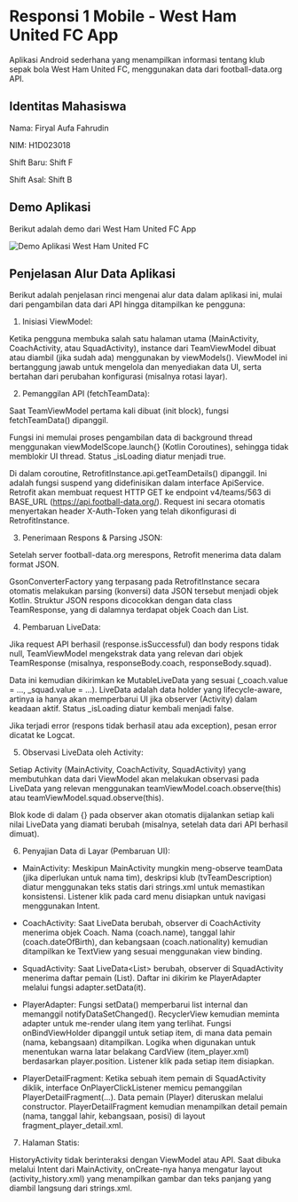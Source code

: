 # Responsi 1 Mobile - West Ham United FC App

Aplikasi Android sederhana yang menampilkan informasi tentang klub sepak bola West Ham United FC, menggunakan data dari football-data.org API.

## Identitas Mahasiswa
Nama: Firyal Aufa Fahrudin

NIM: H1D023018

Shift Baru: Shift F

Shift Asal: Shift B

## Demo Aplikasi
Berikut adalah demo dari West Ham United FC App

![Demo Aplikasi West Ham United FC](Demo-WestHamUFC.gif)

## Penjelasan Alur Data Aplikasi

Berikut adalah penjelasan rinci mengenai alur data dalam aplikasi ini, mulai dari pengambilan data dari API hingga ditampilkan ke pengguna:

1. Inisiasi ViewModel:

Ketika pengguna membuka salah satu halaman utama (MainActivity, CoachActivity, atau SquadActivity), instance dari TeamViewModel dibuat atau diambil (jika sudah ada) menggunakan by viewModels(). ViewModel ini bertanggung jawab untuk mengelola dan menyediakan data UI, serta bertahan dari perubahan konfigurasi (misalnya rotasi layar).

2. Pemanggilan API (fetchTeamData):

Saat TeamViewModel pertama kali dibuat (init block), fungsi fetchTeamData() dipanggil.

Fungsi ini memulai proses pengambilan data di background thread menggunakan viewModelScope.launch{} (Kotlin Coroutines), sehingga tidak memblokir UI thread. Status _isLoading diatur menjadi true.

Di dalam coroutine, RetrofitInstance.api.getTeamDetails() dipanggil. Ini adalah fungsi suspend yang didefinisikan dalam interface ApiService. Retrofit akan membuat request HTTP GET ke endpoint v4/teams/563 di BASE_URL (https://api.football-data.org/). Request ini secara otomatis menyertakan header X-Auth-Token yang telah dikonfigurasi di RetrofitInstance.

3. Penerimaan Respons & Parsing JSON:

Setelah server football-data.org merespons, Retrofit menerima data dalam format JSON.

GsonConverterFactory yang terpasang pada RetrofitInstance secara otomatis melakukan parsing (konversi) data JSON tersebut menjadi objek Kotlin. Struktur JSON respons dicocokkan dengan data class TeamResponse, yang di dalamnya terdapat objek Coach dan List<Player>.

4. Pembaruan LiveData:

Jika request API berhasil (response.isSuccessful) dan body respons tidak null, TeamViewModel mengekstrak data yang relevan dari objek TeamResponse (misalnya, responseBody.coach, responseBody.squad).

Data ini kemudian dikirimkan ke MutableLiveData yang sesuai (_coach.value = ..., _squad.value = ...). LiveData adalah data holder yang lifecycle-aware, artinya ia hanya akan memperbarui UI jika observer (Activity) dalam keadaan aktif. Status _isLoading diatur kembali menjadi false.

Jika terjadi error (respons tidak berhasil atau ada exception), pesan error dicatat ke Logcat.

5. Observasi LiveData oleh Activity:

Setiap Activity (MainActivity, CoachActivity, SquadActivity) yang membutuhkan data dari ViewModel akan melakukan observasi pada LiveData yang relevan menggunakan teamViewModel.coach.observe(this) atau teamViewModel.squad.observe(this).

Blok kode di dalam {} pada observer akan otomatis dijalankan setiap kali nilai LiveData yang diamati berubah (misalnya, setelah data dari API berhasil dimuat).

6. Penyajian Data di Layar (Pembaruan UI):
- MainActivity: Meskipun MainActivity mungkin meng-observe teamData (jika diperlukan untuk nama tim), deskripsi klub (tvTeamDescription) diatur menggunakan teks statis dari strings.xml untuk memastikan konsistensi. Listener klik pada card menu disiapkan untuk navigasi menggunakan Intent.

- CoachActivity: Saat LiveData<Coach> berubah, observer di CoachActivity menerima objek Coach. Nama (coach.name), tanggal lahir (coach.dateOfBirth), dan kebangsaan (coach.nationality) kemudian ditampilkan ke TextView yang sesuai menggunakan view binding.

- SquadActivity: Saat LiveData<List<Player>> berubah, observer di SquadActivity menerima daftar pemain (List<Player>). Daftar ini dikirim ke PlayerAdapter melalui fungsi adapter.setData(it).

- PlayerAdapter: Fungsi setData() memperbarui list internal dan memanggil notifyDataSetChanged(). RecyclerView kemudian meminta adapter untuk me-render ulang item yang terlihat. Fungsi onBindViewHolder dipanggil untuk setiap item, di mana data pemain (nama, kebangsaan) ditampilkan. Logika when digunakan untuk menentukan warna latar belakang CardView (item_player.xml) berdasarkan player.position. Listener klik pada setiap item disiapkan.

- PlayerDetailFragment: Ketika sebuah item pemain di SquadActivity diklik, interface OnPlayerClickListener memicu pemanggilan PlayerDetailFragment(...). Data pemain (Player) diteruskan melalui constructor. PlayerDetailFragment kemudian menampilkan detail pemain (nama, tanggal lahir, kebangsaan, posisi) di layout fragment_player_detail.xml.

7. Halaman Statis:

HistoryActivity tidak berinteraksi dengan ViewModel atau API. Saat dibuka melalui Intent dari MainActivity, onCreate-nya hanya mengatur layout (activity_history.xml) yang menampilkan gambar dan teks panjang yang diambil langsung dari strings.xml.

